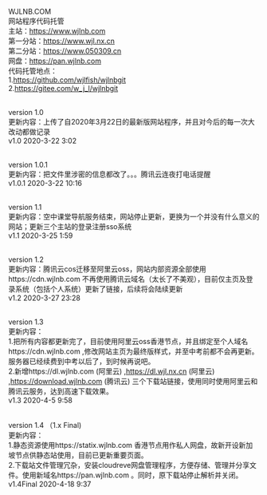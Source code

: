 WJLNB.COM
<br>网站程序代码托管
<br>主站：https://www.wjlnb.com
<br>第一分站：https://www.wjl.nx.cn
<br>第二分站：https://www.050309.cn
<br>网盘：https://pan.wjlnb.com
<br>代码托管地点：
<br>1.https://github.com/wjlfish/wjlnbgit
<br>2.https://gitee.com/w_j_l/wjlnbgit

<br>version 1.0
<br>更新内容：上传了自2020年3月22日的最新版网站程序，并且对今后的每一次大改动都做记录
<br>v1.0 2020-3-22 3:02

<br>version 1.0.1
<br>更新内容：把文件里涉密的信息都改了。。。腾讯云连夜打电话提醒
<br>v1.0.1 2020-3-22 10:16

<br>version 1.1
<br>更新内容：空中课堂导航服务结束，网站停止更新，更换为一个并没有什么意义的网站；更新三个主站的登录注册sso系统
<br>v1.1 2020-3-25 1:59

<br>version 1.2
<br>更新内容：腾讯云cos迁移至阿里云oss，网站内部资源全部使用https://cdn.wjlnb.com 不再使用腾讯云域名（太长了不美观），目前仅主页及登录系统（包括个人系统）更新了链接，后续将会陆续更新
<br>v1.2 2020-3-27 23:28

<br>version 1.3
<br>更新内容：
<br>1.把所有内容都更新完了，目前使用阿里云oss香港节点，并且绑定至个人域名https://cdn.wjlnb.com ,修改网站主页为最终版样式，并至中考前都不会再更新。服务器已经续费到中考以后了，到时候再说吧。
<br>2.新增https://dl.wjlnb.com (阿里云) ,https://dl.wjl.nx.cn (阿里云) ,https://download.wjlnb.com (腾讯云)  三个下载站链接，使用同时使用阿里云和腾讯云服务，达到高速下载效果。
<br>v1.3 2020-4-5 9:58

<br>version 1.4 （1.x Final)
<br>更新内容：
<br>1.静态资源使用https://statix.wjlnb.com 香港节点用作私人网盘，故新开设新加坡节点供静态站使用，目前已更新重要页面。
<br>2.下载站文件管理冗杂，安装cloudreve网盘管理程序，方便存储、管理并分享文件。使用新域名https://pan.wjlnb.com 。同时，原下载站停止解析并关闭。
<br>v1.4Final 2020-4-18 9:37
